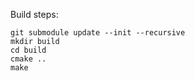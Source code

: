 Build steps:
  ```
  git submodule update --init --recursive
  mkdir build
  cd build
  cmake ..
  make
  ```
